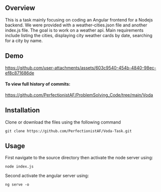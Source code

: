 ## Overview

This is a task mainly focusing on coding an Angular frontend for a Nodejs backend. We were provided with a weather-cities.json file and another index.js file. The goal is to work on a weather api. Main requirements include listing the cities, displaying city weather cards by date, searching for a city by name.

## Demo



https://github.com/user-attachments/assets/603c9540-454b-4840-98ec-ef8c871686de


#### To view full history of commits: 

https://github.com/PerfectionistAF/ProblemSolving_Code/tree/main/Voda

## Installation

Clone or download the files using the following command

```
git clone https://github.com/PerfectionistAF/Voda-Task.git
```

## Usage

First navigate to the source directory then activate the node server using: 

```
node index.js
```

Second activate the angular server using:
``` 
ng serve -o
```



